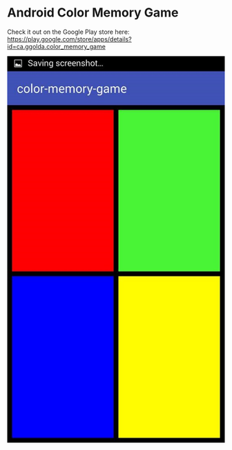 # Android Color Memory Game

Check it out on the Google Play store here: 
https://play.google.com/store/apps/details?id=ca.ggolda.color_memory_game

![Alt text](https://github.com/simplegr33n/android-color-memory-game/blob/master/screenshots/phone1.jpg)
